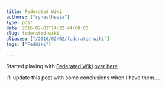 ```yaml
---
title: Federated Wiki
authors: ["synesthesia"]
type: post
date: 2016-02-02T14:22:44+00:00
slug: federated-wiki 
aliases: ["/2016/02/02/federated-wiki"]
tags: ["FedWiki"]

---
```

Started playing with [Federated Wiki][1] [over here][2]

I&#8217;ll update this post with some conclusions when I have them&#8230;.

 [1]: https://fed.wiki.org/view/welcome-visitors
 [2]: https://wiki.synesthesia.co.uk/
